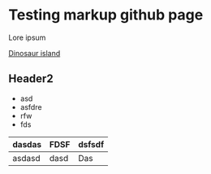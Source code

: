 # Testing markup github page

Lore ipsum

[Dinosaur island](./BoardgameManuals/DinosaurIsland.md)

## Header2

- asd
- asfdre
- rfw
- fds

|dasdas|FDSF|dsfsdf|
|-------|---|--|
|asdasd|dasd|Das|

